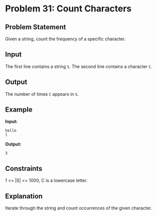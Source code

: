 # Problem 31: Count Characters

## Problem Statement
Given a string, count the frequency of a specific character.

## Input
The first line contains a string `S`. The second line contains a character `C`.

## Output
The number of times `C` appears in `S`.

## Example
**Input:**
```
hello
l
```

**Output:**
```
3
```

## Constraints
1 <= |S| <= 1000, C is a lowercase letter.

## Explanation
Iterate through the string and count occurrences of the given character.

